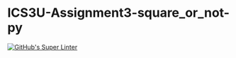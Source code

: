 # ICS3U-Assignment3-square_or_not-py

[![GitHub's Super Linter](https://github.com/Rohnin-Barrette/ICS3U-Assignment3-square_or_not-py/workflows/GitHub's%20Super%20Linter/badge.svg)](https://github.com/Rohnin-Barrette/ICS3U-Assignment3-square_or_not-py/actions)
